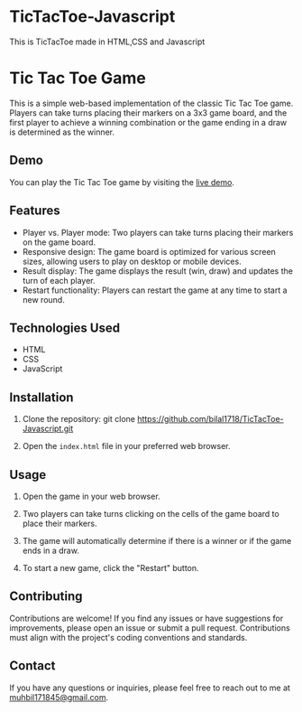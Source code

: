 # TicTacToe-Javascript
This is TicTacToe made in HTML,CSS and Javascript
# Tic Tac Toe Game

This is a simple web-based implementation of the classic Tic Tac Toe game. Players can take turns placing their markers on a 3x3 game board, and the first player to achieve a winning combination or the game ending in a draw is determined as the winner.

## Demo

You can play the Tic Tac Toe game by visiting the [live demo](https://sparkly-treacle-d19f8d.netlify.app).


## Features

- Player vs. Player mode: Two players can take turns placing their markers on the game board.
- Responsive design: The game board is optimized for various screen sizes, allowing users to play on desktop or mobile devices.
- Result display: The game displays the result (win, draw) and updates the turn of each player.
- Restart functionality: Players can restart the game at any time to start a new round.

## Technologies Used

- HTML
- CSS
- JavaScript

## Installation

1. Clone the repository:
git clone https://github.com/bilal1718/TicTacToe-Javascript.git

2. Open the `index.html` file in your preferred web browser.

## Usage

1. Open the game in your web browser.

2. Two players can take turns clicking on the cells of the game board to place their markers.

3. The game will automatically determine if there is a winner or if the game ends in a draw.

4. To start a new game, click the "Restart" button.

## Contributing

Contributions are welcome! If you find any issues or have suggestions for improvements, please open an issue or submit a pull request. Contributions must align with the project's coding conventions and standards.

## Contact

If you have any questions or inquiries, please feel free to reach out to me at muhbil171845@gmail.com.

